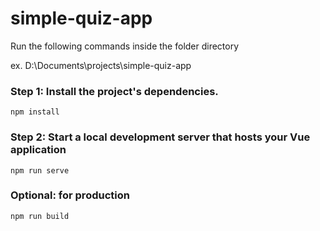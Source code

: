 # simple-quiz-app
Run the following commands inside the folder directory

ex. D:\Documents\projects\simple-quiz-app

### Step 1: Install the project's dependencies.
```
npm install
```

### Step 2: Start a local development server that hosts your Vue application
```
npm run serve
```

### Optional: for production
```
npm run build
```
